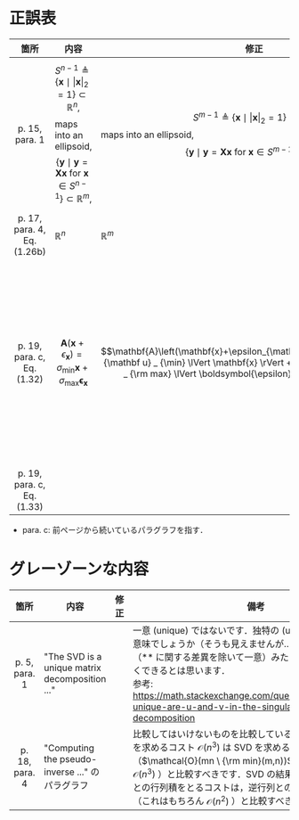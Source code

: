 # 正誤表
| 箇所  | 内容  | 修正  | 備考  |
| :-: | --- | --- | --- |
| p. 15, para. 1  |  $$S^{n-1} \triangleq\left\lbrace\mathbf{x} \mid\|\mathbf{x}\|_2=1\right\rbrace \subset \mathbb{R}^n, $$ maps into an ellipsoid, $$\left\lbrace\mathbf{y} \mid \mathbf{y}=\mathbf{X} \mathbf{x} \text { for } \mathbf{x} \in S^{n-1}\right\rbrace \subset \mathbb{R}^{m},$$    |  $$S^{m-1} \triangleq\left\lbrace\mathbf{x} \mid\|\mathbf{x}\|_2=1\right\rbrace \subset \mathbb{R}^m, $$ maps into an ellipsoid, $$\left\lbrace\mathbf{y} \mid \mathbf{y}=\mathbf{X} \mathbf{x} \text { for } \mathbf{x} \in S^{m-1}\right\rbrace \subset \mathbb{R}^{n},$$   |     |
| p. 17, para. 4, Eq. (1.26b) | $\mathbb{R}^n$ |  $\mathbb{R}^m$ |         |
| p. 19, para. c, Eq. (1.32) | $$\mathbf{A}\left(\mathbf{x}+\epsilon_{\mathbf{x}}\right)=\sigma_{\min } \mathbf{x}+\sigma_{\max } \boldsymbol{\epsilon}_{\mathbf{x}}$$ | $$\mathbf{A}\left(\mathbf{x}+\epsilon_{\mathbf{x}}\right)=\sigma_{\min} {\mathbf u} _ {\min} \lVert \mathbf{x} \rVert +\sigma_{\max } {\mathbf u} _ {\rm max} \lVert \boldsymbol{\epsilon}_{\mathbf{x}} \rVert$$  | ${\mathbf u} _ {\rm min}, {\mathbf u} _ {\rm max}$ はそれぞれ $\sigma_{\min}, \sigma_{\max}$ に対応する左特異ベクトル．なお，これに続く文章は正しい． |
| p. 19, para. c, Eq. (1.33) |  |  | 上と同様のミス．略 |


* para. c: 前ページから続いているパラグラフを指す．


# グレーゾーンな内容
| 箇所    | 内容  | 修正  | 備考  |
| :---: | --- | --- | --- |
| p. 5, para. 1 | "The SVD is a unique matrix decomposition ..."    |     | 一意 (unique) ではないです．独特の (unique) とかそういう意味でしょうか（そうも見えませんが…）．unique up to ** （** に関する差異を除いて一意）みたいな記述があれば正しくできるとは思います．<br> 参考: https://math.stackexchange.com/questions/644327/how-unique-are-u-and-v-in-the-singular-value-decomposition |
| p. 18, para. 4 | "Computing the pseudo-inverse ..." のパラグラフ |       |    比較してはいけないものを比較していると思います．逆行列を求めるコスト $\mathcal{O}(n^3)$ は SVD を求めるコスト（$\mathcal{O}(mn \ {\rm min}(m,n))$，正方行列なら $\mathcal{O}(n^3)$ ）と比較すべきです．SVD の結果として得られる $\tilde{U}, \tilde{V}$ との行列積をとるコストは，逆行列との行列積をとるコスト（これはもちろん $\mathcal{O}(n^2)$ ）と比較すべきです．